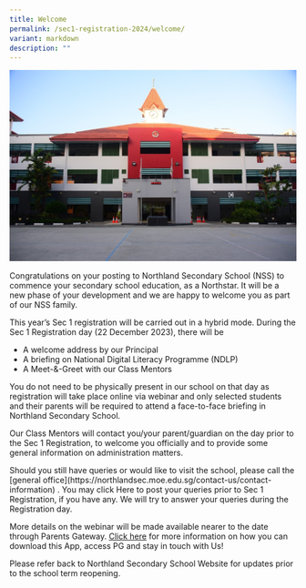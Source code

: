 ```yaml
---
title: Welcome
permalink: /sec1-registration-2024/welcome/
variant: markdown
description: ""
---
```

![](/images/welcome.jpg)<p>Congratulations on your posting to Northland Secondary School (NSS) to commence your secondary school education, as a Northstar. It will be a new phase of your development and we are happy to welcome you as part of our NSS family.</p>
This year’s Sec 1 registration will be carried out in a hybrid mode.
During the Sec 1 Registration day (22 December 2023), there will be 
* A welcome address by our Principal
* A briefing on National Digital Literacy Programme (NDLP)
* A Meet-&amp;-Greet with our Class Mentors


<p>You do not need to be physically present in our school on that day as registration will take place online via webinar and only selected students and their parents will be required to attend a face-to-face briefing in Northland Secondary School.</p>
<p>Our Class Mentors will contact you/your parent/guardian on the day prior to the Sec 1 Registration, to welcome you officially and to provide some general information on administration matters.</p>

<p>Should you still have queries or would like to visit the school, please call the [general office](https://northlandsec.moe.edu.sg/contact-us/contact-information) . 
You may click Here   to post your queries prior to Sec 1 Registration, if you have any. We will try to answer your queries during the Registration day.</p>

More details on the webinar will be made available nearer to the date through Parents Gateway. 
[Click here](/files/pg_onboarding.pdf)  for more information on how you can download this App, access PG and stay in touch with Us! 

Please refer back to Northland Secondary School Website for updates prior to the school term reopening.